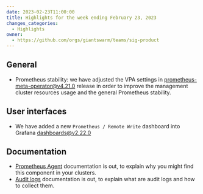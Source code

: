 ```yaml
---
date: 2023-02-23T11:00:00
title: Highlights for the week ending February 23, 2023
changes_categories:
  - Highlights
owner:
  - https://github.com/orgs/giantswarm/teams/sig-product
---
```


## General

* Prometheus stability: we have adjusted the VPA settings in [prometheus-meta-operator@v4.21.0](https://github.com/giantswarm/prometheus-meta-operator/releases/tag/v4.21.0) release in order to improve the management cluster resources usage and the general Prometheus stability.

## User interfaces

* We have added a new `Prometheus / Remote Write` dashboard into Grafana [dashboards@v2.22.0](https://github.com/giantswarm/dashboards/releases/tag/v2.22.0)

## Documentation

* [Prometheus Agent](https://docs.giantswarm.io/getting-started/observability/monitoring/prometheus/agent/) documentation is out, to explain why you might find this component in your clusters.
* [Audit logs](https://docs.giantswarm.io/getting-started/observability/logging/audit-logs/) documentation is out, to explain what are audit logs and how to collect them.

